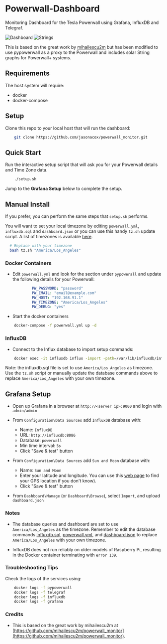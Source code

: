 # Powerwall-Dashboard

Monitoring Dashboard for the Tesla Powerwall using Grafana, InfluxDB and Telegraf.

![Dashboard](https://user-images.githubusercontent.com/836718/144769680-78b8abf4-4336-4672-9483-896b0476ec44.png)
![Strings](https://user-images.githubusercontent.com/836718/146310511-7863e4bb-7e43-40b9-9790-65c1d6ce24ba.png)

This is based on the great work by [mihailescu2m](https://github.com/mihailescu2m/powerwall_monitor) but has been modified to use pypowerwall as a proxy to the Powerwall and includes solar String graphs for Powerwall+ systems.

## Requirements

The host system will require:

* docker
* docker-compose

## Setup

Clone this repo to your local host that will run the dashboard:

```bash
    git clone https://github.com/jasonacox/powerwall_monitor.git
```

## Quick Start

Run the interactive setup script that will ask you for your Powerwall details and Time Zone data.

```bash
    ./setup.sh
```

Jump to the **Grafana Setup** below to complete the setup.

## Manual Install

If you prefer, you can perform the same steps that `setup.sh` performs.

You will want to set your local timezone by editing `powerwall.yml`, `influxdb.sql` and `dashboard.json` or you can use this handy `tz.sh` update script.  A list of timezones is available [here](https://en.wikipedia.org/wiki/List_of_tz_database_time_zones).

```bash
  # Replace with your timezone
  bash tz.sh "America/Los_Angeles"
```

### Docker Containers

* Edit `powerwall.yml` and look for the section under `pypowerall` and update the following details for your Powerwall:

```yml
            PW_PASSWORD: "password"
            PW_EMAIL: "email@example.com"
            PW_HOST: "192.168.91.1"
            PW_TIMEZONE: "America/Los_Angeles"
            PW_DEBUG: "yes"

```

* Start the docker containers

```bash
    docker-compose -f powerwall.yml up -d
```

### InfluxDB

* Connect to the Influx database to import setup commands: 

```bash
    docker exec -it influxdb influx -import -path=/var/lib/influxdb/influxdb.sql
```

Note: the influxdb.sql file is set to use `America/Los_Angeles` as timezone. Use the `tz.sh` script or manually update the database commands above to replace `America/Los_Angeles` with your own timezone.

## Grafana Setup

* Open up Grafana in a browser at `http://<server ip>:9000` and login with `admin/admin`

* From `Configuration\Data Sources` add `InfluxDB` database with:
  - Name: `InfluxDB`
  - URL: `http://influxdb:8086`
  - Database: `powerwall`
  - Min time interval: `5s`
  - Click "Save & test" button

* From `Configuration\Data Sources` add `Sun and Moon` database with:
  - Name: `Sun and Moon`
  - Enter your latitude and longitude. You can use this [web page](https://jasonacox.github.io/powerwall_monitor/location.html) to find your GPS location if you don't know).
  - Click "Save & test" button

* From `Dashboard\Manage` (or `Dashboard\Browse`), select `Import`, and upload `dashboard.json`

### Notes

* The database queries and dashboard are set to use `America/Los_Angeles` as the timezone. Remember to edit the database commands [influxdb.sql](influxdb/influxdb.sql), [powerwall.yml](powerwall.yml), and [dashboard.json](dashboard.json) to replace `America/Los_Angeles` with your own timezone.

* InfluxDB does not run reliably on older models of Raspberry Pi, resulting in the Docker container terminating with `error 139`.  

### Troubleshooting Tips

Check the logs of the services using:

```bash
    docker logs -f pypowerwall
    docker logs -f telegraf
    docker logs -f influxdb
    docker logs -f grafana
```

### Credits

* This is based on the great work by mihailescu2m at [https://github.com/mihailescu2m/powerwall_monitor](https://github.com/mihailescu2m/powerwall_monitor).

